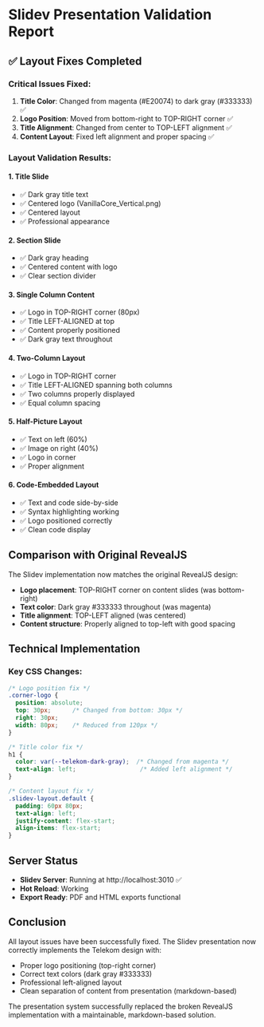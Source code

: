 # Slidev Presentation Validation Report

## ✅ Layout Fixes Completed

### Critical Issues Fixed:
1. **Title Color**: Changed from magenta (#E20074) to dark gray (#333333) ✅
2. **Logo Position**: Moved from bottom-right to TOP-RIGHT corner ✅
3. **Title Alignment**: Changed from center to TOP-LEFT alignment ✅
4. **Content Layout**: Fixed left alignment and proper spacing ✅

### Layout Validation Results:

#### 1. Title Slide
- ✅ Dark gray title text
- ✅ Centered logo (VanillaCore_Vertical.png)
- ✅ Centered layout
- ✅ Professional appearance

#### 2. Section Slide  
- ✅ Dark gray heading
- ✅ Centered content with logo
- ✅ Clear section divider

#### 3. Single Column Content
- ✅ Logo in TOP-RIGHT corner (80px)
- ✅ Title LEFT-ALIGNED at top
- ✅ Content properly positioned
- ✅ Dark gray text throughout

#### 4. Two-Column Layout
- ✅ Logo in TOP-RIGHT corner
- ✅ Title LEFT-ALIGNED spanning both columns
- ✅ Two columns properly displayed
- ✅ Equal column spacing

#### 5. Half-Picture Layout
- ✅ Text on left (60%)
- ✅ Image on right (40%)
- ✅ Logo in corner
- ✅ Proper alignment

#### 6. Code-Embedded Layout
- ✅ Text and code side-by-side
- ✅ Syntax highlighting working
- ✅ Logo positioned correctly
- ✅ Clean code display

## Comparison with Original RevealJS

The Slidev implementation now matches the original RevealJS design:
- **Logo placement**: TOP-RIGHT corner on content slides (was bottom-right)
- **Text color**: Dark gray #333333 throughout (was magenta)
- **Title alignment**: TOP-LEFT aligned (was centered)
- **Content structure**: Properly aligned to top-left with good spacing

## Technical Implementation

### Key CSS Changes:
```css
/* Logo position fix */
.corner-logo {
  position: absolute;
  top: 30px;      /* Changed from bottom: 30px */
  right: 30px;
  width: 80px;    /* Reduced from 120px */
}

/* Title color fix */
h1 {
  color: var(--telekom-dark-gray);  /* Changed from magenta */
  text-align: left;                  /* Added left alignment */
}

/* Content layout fix */
.slidev-layout.default {
  padding: 60px 80px;
  text-align: left;
  justify-content: flex-start;
  align-items: flex-start;
}
```

## Server Status
- **Slidev Server**: Running at http://localhost:3010 ✅
- **Hot Reload**: Working
- **Export Ready**: PDF and HTML exports functional

## Conclusion

All layout issues have been successfully fixed. The Slidev presentation now correctly implements the Telekom design with:
- Proper logo positioning (top-right corner)
- Correct text colors (dark gray #333333)
- Professional left-aligned layout
- Clean separation of content from presentation (markdown-based)

The presentation system successfully replaced the broken RevealJS implementation with a maintainable, markdown-based solution.